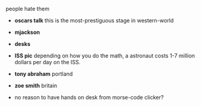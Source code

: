 people hate them

- **oscars talk**
  this is the most-prestiguous stage in western-world

- **mjackson**
- **desks**

- **ISS pic**
  depending on how you do the math,
  a astronaut costs 1-7 million dollars per day on the ISS.

- **tony abraham**
  portland
- **zoe smith**
  britain

- no reason to have hands on desk
  from morse-code clicker?
